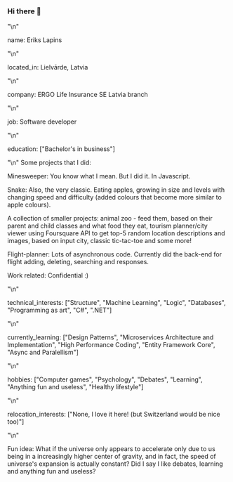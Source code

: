 ### Hi there 👋

"\n"

name: Eriks Lapins

"\n"

located_in: Lielvārde, Latvia

"\n"

company: ERGO Life Insurance SE Latvia branch

"\n"

job: Software developer

"\n"

education: ["Bachelor's in business"]

"\n"
Some projects that I did:

Minesweeper:
You know what I mean. But I did it. In Javascript.

Snake: 
Also, the very classic. Eating apples, growing in size and levels with changing speed and difficulty (added colours that become more similar to apple colours).

A collection of smaller projects: animal zoo - feed them, based on their parent and child classes and what food they eat, tourism planner/city viewer using Foursquare API to get top-5 random location descriptions and images, based on input city, classic tic-tac-toe and some more!

Flight-planner:
Lots of asynchronous code. Currently did the back-end for flight adding, deleting, searching and responses.

Work related:
Confidential :)

"\n"

technical_interests: ["Structure", "Machine Learning", "Logic", "Databases", "Programming as art", "C#", ".NET"]

"\n"

currently_learning: ["Design Patterns", "Microservices Architecture and Implementation", "High Performance Coding", "Entity Framework Core", "Async and Paralellism"]

"\n"

hobbies: ["Computer games", "Psychology", "Debates", "Learning", "Anything fun and useless", "Healthy lifestyle"]

"\n"

relocation_interests: ["None, I love it here! (but Switzerland would be nice too)"]

"\n"

Fun idea: What if the universe only appears to accelerate only due to us being in a increasingly higher center of gravity, and in fact, the speed of universe's expansion is actually constant? Did I say I like debates, learning and anything fun and useless? 
<!--
**eriks-lapins/eriks-lapins** is a ✨ _special_ ✨ repository because its `README.md` (this file) appears on your GitHub profile.

Here are some ideas to get you started:

- 🔭 I’m currently working on ...
- 🌱 I’m currently learning ...
- 👯 I’m looking to collaborate on ...
- 🤔 I’m looking for help with ...
- 💬 Ask me about ...
- 📫 How to reach me: ...
- 😄 Pronouns: ...
- ⚡ Fun fact: ...
-->
